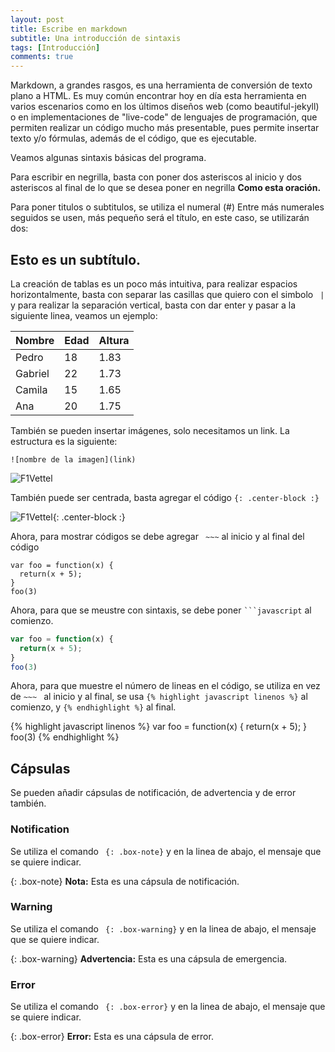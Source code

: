 ```yaml
---
layout: post
title: Escribe en markdown
subtitle: Una introducción de sintaxis
tags: [Introducción]
comments: true
---
```


Markdown, a grandes rasgos, es una herramienta de conversión de texto plano a HTML. Es muy común encontrar hoy en día esta herramienta en varios escenarios como en los últimos diseños web (como beautiful-jekyll) o en implementaciones de "live-code" de lenguajes de programación, que permiten realizar un código mucho más presentable, pues permite insertar texto y/o fórmulas, además de el código, que es ejecutable. 

Veamos algunas sintaxis básicas del programa.

Para escribir en negrilla, basta con poner dos asteriscos al inicio y dos asteriscos al final de lo que se desea poner en negrilla **Como esta oración.**

Para poner titulos o subtitulos, se utiliza el numeral (#) Entre más numerales seguidos se usen, más pequeño será el título, en este caso, se utilizarán dos: 

## Esto es un subtítulo.

La creación de tablas es un poco más intuitiva, para realizar espacios horizontalmente, basta con separar las casillas que quiero con el simbolo ` |` y para realizar la separación vertical, basta con dar enter y pasar a la siguiente linea, veamos un ejemplo:


| Nombre | Edad | Altura |
| :------ |:--- | :--- |
| Pedro | 18 | 1.83 |
| Gabriel | 22 | 1.73 |
| Camila | 15 | 1.65 |
| Ana | 20 | 1.75 |


También se pueden insertar imágenes, solo necesitamos un link. La estructura es la siguiente: 

~~~
![nombre de la imagen](link)
~~~

![F1Vettel](https://cdn.newsapi.com.au/image/v1/4491b635d7fabb87059e9978a41dd196?width=320&height=240)

También puede ser centrada, basta agregar el código `{: .center-block :}`

![F1Vettel](https://cdn.newsapi.com.au/image/v1/4491b635d7fabb87059e9978a41dd196?width=320&height=240){: .center-block :}

Ahora, para mostrar códigos se debe agregar ` ~~~` al inicio y al final del código

~~~
var foo = function(x) {
  return(x + 5);
}
foo(3)
~~~

Ahora, para que se meustre con sintaxis, se debe poner ` ```javascript ` al comienzo. 

```javascript
var foo = function(x) {
  return(x + 5);
}
foo(3)
```

Ahora, para que muestre el número de lineas en el código, se utiliza en vez de `~~~ ` al inicio y al final, se usa
`{% highlight javascript linenos %}` al comienzo, y `{% endhighlight %}` al final.

{% highlight javascript linenos %}
var foo = function(x) {
  return(x + 5);
}
foo(3)
{% endhighlight %}

## Cápsulas
Se pueden añadir cápsulas de notificación, de advertencia y de error también.

### Notification

Se utiliza el comando ` {: .box-note}` y en la linea de abajo, el mensaje que se quiere indicar.

{: .box-note}
**Nota:** Esta es una cápsula de notificación.

### Warning

Se utiliza el comando ` {: .box-warning}` y en la linea de abajo, el mensaje que se quiere indicar.

{: .box-warning}
**Advertencia:** Esta es una cápsula de emergencia.

### Error

Se utiliza el comando ` {: .box-error}` y en la linea de abajo, el mensaje que se quiere indicar.

{: .box-error}
**Error:** Esta es una cápsula de error.

